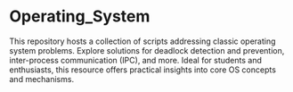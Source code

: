 # Operating_System
This repository hosts a collection of scripts addressing classic operating system problems. Explore solutions for deadlock detection and prevention, inter-process communication (IPC), and more. Ideal for students and enthusiasts, this resource offers practical insights into core OS concepts and mechanisms.
